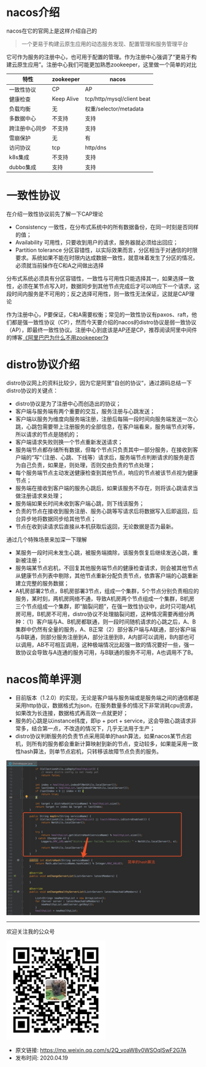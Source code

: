 # nacos介绍
nacos在它的官网上是这样介绍自己的
> 一个更易于构建云原生应用的动态服务发现、配置管理和服务管理平台

它可作为服务的注册中心，也可用于配置的管理。作为注册中心强调了“更易于构建云原生应用”。注册中心我们可能更加熟悉zookeeper，这里做一个简单的对比

|特性|zookeeper|nacos|
|---|---|---|
|一致性协议|CP|AP|
|健康检查|Keep Alive|tcp/http/mysql/client beat|
|负载均衡|无|权重/selector/metadata|
|多数据中心|不支持|支持|
|跨注册中心同步|不支持|支持|
|雪崩保护|无|有|
|访问协议|tcp|http/dns|
|k8s集成|不支持|支持|
|dubbo集成|支持|支持|
# 一致性协议
在介绍一致性协议前先了解一下CAP理论

- Consistency 一致性，在分布式系统中的所有数据备份，在同一时刻是否同样的值；
- Availability 可用性，只要收到用户的请求，服务器就必须给出回应；
- Partition tolerance 分区容错性，以实际效果而言，分区相当于对通信的时限要求。系统如果不能在时限内达成数据一致性，就意味着发生了分区的情况，必须就当前操作在C和A之间做出选择

分布式系统必须具有分区容错性，一致性与可用性只能选择其一，如果选择一致性，必须在某节点写入时，数据同步到其他节点完成后才可以响应下一个请求，这段时间内服务是不可用的；反之选择可用性，则一致性无法保证，这就是CAP理论

作为注册中心，P要保证，C和A需要权衡；常见的一致性协议有paxos、raft，他们都是强一致性协议（CP），然而今天要介绍的nacos的distro协议是弱一致协议（AP），即最终一致性协议。注册中心到底该是AP还是CP，推荐阅读阿里中间件的博客[《阿里巴巴为什么不用zookeeper?》](https://mp.weixin.qq.com/s?__biz=MjM5MDE0Mjc4MA==&mid=2651007830&idx=1&sn=7382412cd4a2243b34f69c3cf4aa5a20&scene=21)

# distro协议介绍
distro协议网上的资料比较少，因为它是阿里“自创的协议“，通过源码总结一下distro协议的关键点：

- distro协议是为了注册中心而创造出的协议；
- 客户端与服务端有两个重要的交互，服务注册与心跳发送；
- 客户端以服务为维度向服务端注册，注册后每隔一段时间向服务端发送一次心跳，心跳包需要带上注册服务的全部信息，在客户端看来，服务端节点对等，所以请求的节点是随机的；
- 客户端请求失败则换一个节点重新发送请求；
- 服务端节点都存储所有数据，但每个节点只负责其中一部分服务，在接收到客户端的“写“（注册、心跳、下线等）请求后，服务端节点判断请求的服务是否为自己负责，如果是，则处理，否则交由负责的节点处理；
- 每个服务端节点主动发送健康检查到其他节点，响应的节点被该节点视为健康节点；
- 服务端在接收到客户端的服务心跳后，如果该服务不存在，则将该心跳请求当做注册请求来处理；
- 服务端如果长时间未收到客户端心跳，则下线该服务；
- 负责的节点在接收到服务注册、服务心跳等写请求后将数据写入后即返回，后台异步地将数据同步给其他节点；
- 节点在收到读请求后直接从本机获取后返回，无论数据是否为最新。

通过几个特殊场景来加深一下理解

- 某服务一段时间未发生心跳，被服务端摘除，该服务恢复后继续发送心跳，重新被注册；
- 服务端某节点宕机，不回复其他服务端节点的健康检查请求，则会被其他节点从健康节点列表中剔除，其他节点重新分配负责节点，依靠客户端的心跳重新建立完整的服务数据；
- A机房部署2节点，B机房部署3节点，组成一个集群，5个节点分别负责相应的服务，某时刻，两机房网络不通，导致A机房两个节点组成一个集群，B机房三个节点组成一个集群，即“脑裂问题”，在强一致性协议中，此时只可能A机房可用，B机房不可用，distro协议不处理脑裂问题，这种情况需要再细分两种：（1）客户端与A、B机房都联通，则一段时间随机请求的心跳之后，A、B集群中仍然有全量的服务，A、B正常（2）部分客户端与A联通，部分客户端与B联通，则部分服务注册到A，部分注册到B，A内部可以调用，B内部也可以调用，AB不可相互调用，这种极端情况比起强一致的情况要好一些，强一致协议会导致与A连通的服务可用，与B联通的服务不可用，A也调用不了B。

# nacos简单评测

- 目前版本（1.2.0）的实现，无论是客户端与服务端或是服务端之间的通信都是采用http协议，数据格式为json，在服务数量多的情况下非常消耗cpu资源，如果改为长连接，数据格式再高效一点就更好；
- 服务的心跳是以instance纬度，即ip + port + service，这会导致心跳请求非常多，结合第一点，不改造的情况下，几乎无法用于生产；
- distro协议判断服务的负责节点采用简单的hash算法，如果nacos某节点宕机，则所有的服务都会重新计算映射到新的节点，变动较多，如果能采用一致性hash算法，则单节点宕机，只转移该故障节点负责的服务。

![](img1.jpg)

---

欢迎关注我的公众号

![捉虫大师](../../qrcode_small.jpg)

- 原文链接: https://mp.weixin.qq.com/s/2Q_voaW8v0WSOqlSwF2G7A
- 发布时间: 2020.04.19
